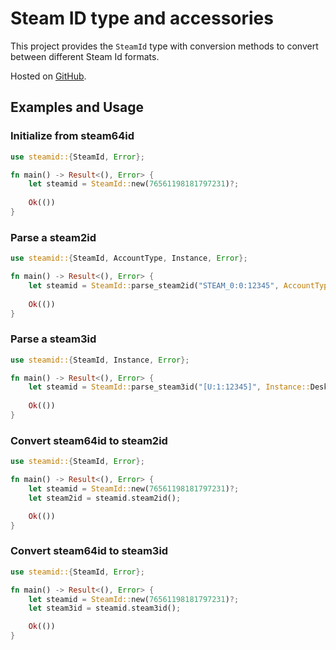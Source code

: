 # Steam ID type and accessories

This project provides the `SteamId` type with conversion methods to convert between different Steam Id formats.

Hosted on [GitHub](https://github.com/JohnPeel/steamid-rs).

## Examples and Usage

### Initialize from steam64id
```rust
use steamid::{SteamId, Error};

fn main() -> Result<(), Error> {
    let steamid = SteamId::new(76561198181797231)?;
    
    Ok(())
}
```

### Parse a steam2id
```rust
use steamid::{SteamId, AccountType, Instance, Error};

fn main() -> Result<(), Error> {
    let steamid = SteamId::parse_steam2id("STEAM_0:0:12345", AccountType::Individual, Instance::Desktop)?;
    
    Ok(())
}
```

### Parse a steam3id
```rust
use steamid::{SteamId, Instance, Error};

fn main() -> Result<(), Error> {
    let steamid = SteamId::parse_steam3id("[U:1:12345]", Instance::Desktop)?;
    
    Ok(())
}
```

### Convert steam64id to steam2id
```rust
use steamid::{SteamId, Error};

fn main() -> Result<(), Error> {
    let steamid = SteamId::new(76561198181797231)?;
    let steam2id = steamid.steam2id();

    Ok(())
}
```

### Convert steam64id to steam3id
```rust
use steamid::{SteamId, Error};

fn main() -> Result<(), Error> {
    let steamid = SteamId::new(76561198181797231)?;
    let steam3id = steamid.steam3id();

    Ok(())
}
```